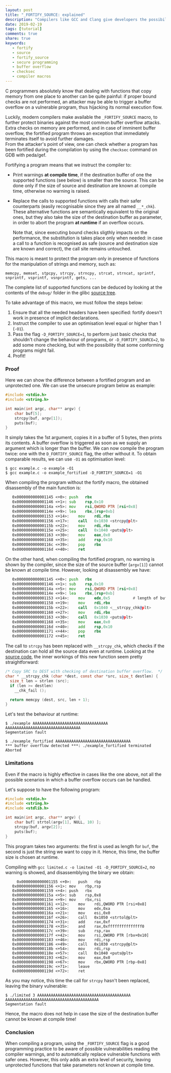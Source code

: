 ```yaml
---
layout: post
title: "_FORTIFY_SOURCE: explained"
description: "Compilers like GCC and Clang give developers the possibility to secure buffers in their applications by supplying the _FORTIFY_SOURCE macro at compile time. In this post, we will see how does it work and what can it do for us."
date: 2019-02-19
tags: [tutorial]
comments: true
share: true
keywords:
   - fortify
   - source
   - fortify_source
   - secure programming
   - buffer overflow
   - checksec
   - compiler macros
---
```



C programmers absolutely know that dealing with functions that copy memory from one place to another can be quite painful: if proper bound checks are not performed, an attacker may be able to trigger a buffer overflow on a vulnerable program, thus hijacking its normal execution flow.

Luckily, modern compilers make available the `_FORTIFY_SOURCE` macro, to further protect binaries against the most common buffer overflow attacks. Extra checks on memory are performed, and in case of imminent buffer overflow, the fortified program throws an exception that immediately terminates itself to avoid further damages.  
From the attacker's point of view, one can check whether a program has been fortified during the compilation by using the `checksec` command on GDB with peda/gef.

Fortifying a program means that we instruct the compiler to:

- Print warnings **at compile time**, if the destination buffer of one the supported functions (see below) is smaller than the source. This can be done only if the size of source and destination are known at compile time, otherwise no warning is raised.

- Replace the calls to supported functions with calls their safer counterparts (easily recognisable since they are all named `__*_chk`). These alternative functions are semantically equivalent to the original ones, but they also take the size of the destination buffer as parameter, in order to abort the program **at runtime** if an overflow occurs. 

  Note that, since executing bound checks sligthly impacts on the performance, the substitution is takes place only when needed: in case a call to a function is recognised as safe (source and destination size are known and correct), the call site remains untouched.

  

This macro is meant to protect the program only in presence of functions for the manipulation of strings and memory, such as:

```
memcpy, memset, stpcpy, strcpy, strncpy, strcat, strncat, sprintf, snprintf, vsprintf, vsnprintf, gets, ...
```

The complete list of supported functions can be deduced by looking at the contents of the `debug/` folder in the glibc [source tree](https://sourceware.org/git/?p=glibc.git;a=tree;f=debug).



To take advantage of this macro, we must follow the steps below:

1. Ensure that all the needed headers have been specified: fortify doesn't work in presence of implicit declarations.
2. Instruct the compiler to use an optimisation level equal or higher than 1 (`-O1`).
3. Pass the flag `-D_FORTIFY_SOURCE=1`, to perform just basic checks that shouldn't change the behaviour of programs, or `-D_FORTIFY_SOURCE=2`, to add some more checking, but with the possibility that some conforming programs might fail.
4. Profit!



### Proof

Here we can show the difference between a fortified program and an unprotected one. We can use the unsecure program below as example:

```c
#include <stdio.h>
#include <string.h>

int main(int argc, char** argv) {
	char buf[5];
	strcpy(buf, argv[1]);
	puts(buf);
}
```

It simply takes the 1st argument, copies it in a buffer of 5 bytes, then prints its contents. A buffer overflow is triggered as soon as we supply an argument which is longer than the buffer.
We can now compile the program twice: one with the `D_FORTIFY_SOURCE` flag, the other without it. To obtain comparable results, we can use `-O1` as optimisation level:

```
$ gcc example.c -o example -O1
$ gcc example.c -o example_fortified -D_FORTIFY_SOURCE=1 -O1
```



When compiling the program without the fortify macro, the obtained disassembly of the main function is:

```asm
   0x0000000000001145 <+0>:	push   rbx
   0x0000000000001146 <+1>:	sub    rsp,0x10
   0x000000000000114a <+5>:	mov    rsi,QWORD PTR [rsi+0x8]
   0x000000000000114e <+9>:	lea    rbx,[rsp+0xb]
   0x0000000000001153 <+14>:	mov    rdi,rbx
   0x0000000000001156 <+17>:	call   0x1030 <strcpy@plt>
   0x000000000000115b <+22>:	mov    rdi,rbx
   0x000000000000115e <+25>:	call   0x1040 <puts@plt>
   0x0000000000001163 <+30>:	mov    eax,0x0
   0x0000000000001168 <+35>:	add    rsp,0x10
   0x000000000000116c <+39>:	pop    rbx
   0x000000000000116d <+40>:	ret
```

On the other hand, when compiling the fortified program, no warning is shown by the compiler, since the size of the source buffer (`argv[1]`) cannot be known at compile time. However, looking at disassembly we have:

```asm
   0x0000000000001145 <+0>:	push   rbx
   0x0000000000001146 <+1>:	sub    rsp,0x10
   0x000000000000114a <+5>:	mov    rsi,QWORD PTR [rsi+0x8]
   0x000000000000114e <+9>:	lea    rbx,[rsp+0xb]
   0x0000000000001153 <+14>:	mov    edx,0x5			# length of buf
   0x0000000000001158 <+19>:	mov    rdi,rbx
   0x000000000000115b <+22>:	call   0x1040 <__strcpy_chk@plt>
   0x0000000000001160 <+27>:	mov    rdi,rbx
   0x0000000000001163 <+30>:	call   0x1030 <puts@plt>
   0x0000000000001168 <+35>:	mov    eax,0x0
   0x000000000000116d <+40>:	add    rsp,0x10
   0x0000000000001171 <+44>:	pop    rbx
   0x0000000000001172 <+45>:	ret
```

The call to `strcpy` has been replaced with `__strcpy_chk`, which checks if the destination can hold all the source data even at runtime. Looking at the [source code](https://sourceware.org/git/?p=glibc.git;a=blob;f=debug/strcpy_chk.c), the inner workings of this new function seem pretty straightforward:

```c
/* Copy SRC to DEST with checking of destination buffer overflow.  */
char * __strcpy_chk (char *dest, const char *src, size_t destlen) {
  size_t len = strlen (src);
  if (len >= destlen)
    __chk_fail ();

  return memcpy (dest, src, len + 1);
}
```



Let's test the behaviour at runtime:

```
$ ./example AAAAAAAAAAAAAAAAAAAAAAAAAAAAAAAAA
AAAAAAAAAAAAAAAAAAAAAAAAAAAAAAAAA
Segmentation fault
```

```
$ ./example_fortified AAAAAAAAAAAAAAAAAAAAAAAAAAAAAAAAA
*** buffer overflow detected ***: ./example_fortified terminated
Aborted
```



### Limitations

Even if the macro is highly effective in cases like the one above, not all the possible scenarios in which a buffer overflow occurs can be handled. 

Let's suppose to have the following program:

```c
#include <stdio.h>
#include <string.h>
#include <stdlib.h>

int main(int argc, char** argv) {
	char buf[ strtol(argv[1], NULL, 10) ];
	strcpy(buf, argv[2]);
	puts(buf);
}
```

This program takes two arguments: the first is used as length for `buf`, the second is just the string we want to copy in it. Hence, this time, the buffer size is chosen at runtime.

Compiling with `gcc limited.c -o limited -O1 -D_FORTIFY_SOURCE=2`, no warning is showed, and disassemblying the binary we obtain:

```
	 0x0000000000001155 <+0>:	push   rbp
   0x0000000000001156 <+1>:	mov    rbp,rsp
   0x0000000000001159 <+4>:	push   rbx
   0x000000000000115a <+5>:	sub    rsp,0x8
   0x000000000000115e <+9>:	mov    rbx,rsi
   0x0000000000001161 <+12>:	mov    rdi,QWORD PTR [rsi+0x8]
   0x0000000000001165 <+16>:	mov    edx,0xa
   0x000000000000116a <+21>:	mov    esi,0x0
   0x000000000000116f <+26>:	call   0x1050 <strtol@plt>
   0x0000000000001174 <+31>:	add    rax,0xf
   0x0000000000001178 <+35>:	and    rax,0xfffffffffffffff0
   0x000000000000117c <+39>:	sub    rsp,rax
   0x000000000000117f <+42>:	mov    rsi,QWORD PTR [rbx+0x10]
   0x0000000000001183 <+46>:	mov    rdi,rsp
   0x0000000000001186 <+49>:	call   0x1030 <strcpy@plt>
   0x000000000000118b <+54>:	mov    rdi,rsp
   0x000000000000118e <+57>:	call   0x1040 <puts@plt>
   0x0000000000001193 <+62>:	mov    eax,0x0
   0x0000000000001198 <+67>:	mov    rbx,QWORD PTR [rbp-0x8]
   0x000000000000119c <+71>:	leave
   0x000000000000119d <+72>:	ret
```

As you may notice, this time the call for `strcpy` hasn't been replaced, leaving the binary vulnerable:

```
$ ./limited 3 AAAAAAAAAAAAAAAAAAAAAAAAAAAAAAAAAAAAAAAAA
AAAAAAAAAAAAAAAAAAAAAAAAAAAAAAAAAAAAAAAAA
Segmentation fault
```

Hence, the macro does not help in case the size of the destination buffer cannot be known at compile time!


### Conclusion

When compiling a program, using the `_FORTIFY_SOURCE` flag is a good programming practice to be aware of possible vulnerabilities reading the compiler warnings, and to automatically replace vulnerable functions with safer ones. However, this only adds an extra level of security, leaving unprotected functions that take parameters not known at compile time.